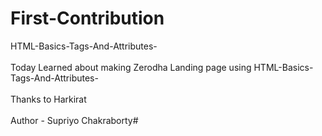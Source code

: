 # First-Contribution
HTML-Basics-Tags-And-Attributes- 
<br></br>
Today Learned about making Zerodha Landing page using HTML-Basics-Tags-And-Attributes- 
<br></br>
Thanks to Harkirat 
<br></br>
Author - Supriyo Chakraborty# 

